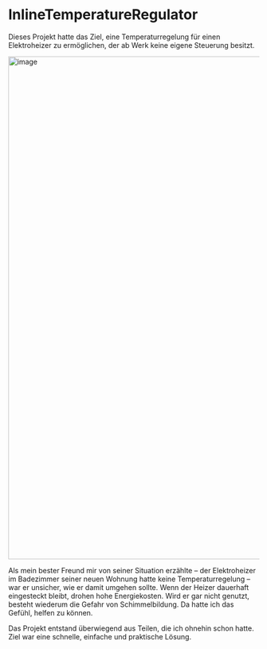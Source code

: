 # InlineTemperatureRegulator

Dieses Projekt hatte das Ziel, eine Temperaturregelung für einen Elektroheizer zu ermöglichen, der ab Werk keine eigene Steuerung besitzt.

<img width="1307" height="1009" alt="image" src="https://github.com/user-attachments/assets/c8161f2c-85ee-4c19-9ed9-f300a58b5139" />

Als mein bester Freund mir von seiner Situation erzählte – der Elektroheizer im Badezimmer seiner neuen Wohnung hatte keine Temperaturregelung – war er unsicher, wie er damit umgehen sollte. Wenn der Heizer dauerhaft eingesteckt bleibt, drohen hohe Energiekosten. Wird er gar nicht genutzt, besteht wiederum die Gefahr von Schimmelbildung. Da hatte ich das Gefühl, helfen zu können.

Das Projekt entstand überwiegend aus Teilen, die ich ohnehin schon hatte. Ziel war eine schnelle, einfache und praktische Lösung.
